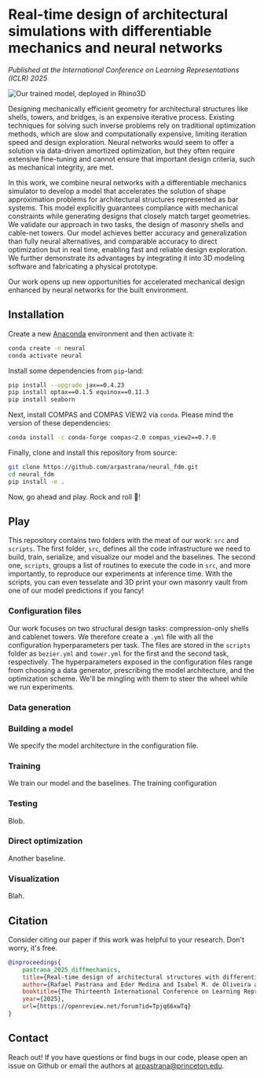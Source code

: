 # Real-time design of architectural simulations with differentiable mechanics and neural networks

_Published at the International Conference on Learning Representations (ICLR) 2025_

![Our trained model, deployed in Rhino3D](masonry_vault_cad_design.gif)

Designing mechanically efficient geometry for architectural structures like shells, towers, and bridges, is an expensive iterative process. Existing techniques for solving such inverse problems rely on traditional optimization methods, which are slow and computationally expensive, limiting iteration speed and design exploration. Neural networks would seem to offer a solution via data-driven amortized optimization, but they often require extensive fine-tuning and cannot ensure that important design criteria, such as mechanical integrity, are met.

In this work, we combine neural networks with a differentiable mechanics simulator to develop a model that accelerates the solution of shape approximation problems for architectural structures represented as bar systems. This model explicitly guarantees compliance with mechanical constraints while generating designs that closely match target geometries. We validate our approach in two tasks, the design of masonry shells and cable-net towers. Our model achieves better accuracy and generalization than fully neural alternatives, and comparable accuracy to direct optimization but in real time, enabling fast and reliable design exploration. We further demonstrate its advantages by integrating it into 3D modeling software and fabricating a physical prototype.

Our work opens up new opportunities for accelerated mechanical design enhanced by neural networks for the built environment.

## Installation

Create a new [Anaconda](https://www.anaconda.com/) environment and then activate it:

```bash
conda create -n neural
conda activate neural
```

Install some dependencies from `pip`-land:

```bash
pip install --upgrade jax==0.4.23
pip install optax==0.1.5 equinox==0.11.3
pip install seaborn
```

Next, install COMPAS and COMPAS VIEW2 via `conda`. Please mind the version of these dependencies:

```bash
conda install -c conda-forge compas<2.0 compas_view2==0.7.0 
```

Finally, clone and install this repository from source:

```bash
git clone https://github.com/arpastrana/neural_fdm.git
cd neural_fdm
pip install -e .
```
Now, go ahead and play. Rock and roll 🎸! 


## Play

This repository contains two folders with the meat of our work: `src` and `scripts`.
The first folder, `src`, defines all the code infrastructure we need to build, train, serialize, and visualize our model and the baselines.
The second one, `scripts`, groups a list of routines to execute the code in `src`, and more importantly, to reproduce our experiments at inference time.
With the scripts, you can even tesselate and 3D print your own masonry vault from one of our model predictions if you fancy!

### Configuration files

Our work focuses on two structural design tasks: compression-only shells and cablenet towers.
We therefore create a `.yml` file with all the configuration hyperparameters per task.
The files are stored in the `scripts` folder as `bezier.yml` and `tower.yml` for the first and the second task, respectively.
The hyperparameters exposed in the configuration files range from choosing a data generator, prescribing the model architecture, and the optimization scheme.
We'll be mingling with them to steer the wheel while we run experiments.

### Data generation



### Building a model

We specify the model architecture in the configuration file.

### Training

We train our model and the baselines.
The training configuration 

### Testing

Blob.

### Direct optimization

Another baseline.

### Visualization

Blah.

## Citation

Consider citing our paper if this work was helpful to your research.
Don't worry, it's free.

```bibtex
@inproceedings{
    pastrana_2025_diffmechanics,
    title={Real-time design of architectural structures with differentiable mechanics and neural networks},
    author={Rafael Pastrana and Eder Medina and Isabel M. de Oliveira and Sigrid Adriaenssens and Ryan P Adams},
    booktitle={The Thirteenth International Conference on Learning Representations},
    year={2025},
    url={https://openreview.net/forum?id=Tpjq66xwTq}
}
```

## Contact

Reach out! If you have questions or find bugs in our code, please open an issue on Github or email the authors at arpastrana@princeton.edu. 